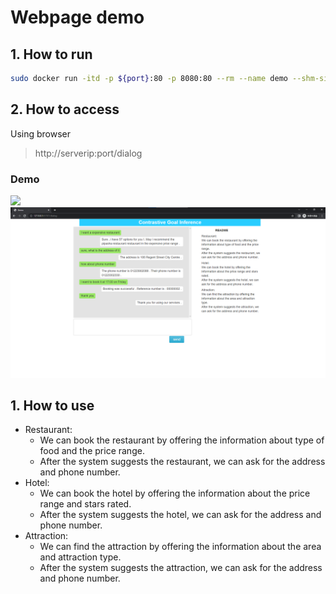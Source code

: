 # Webpage demo

## 1. How to run

```bash
sudo docker run -itd -p ${port}:80 -p 8080:80 --rm --name demo --shm-size 32G --privileged --gpus all demo
```

## 2. How to access
Using browser 
>http://serverip:port/dialog 

### Demo

![](https://mllab.asuscomm.com:12950/hackmd/uploads/upload_dc8887acb8142677c6e50b36d3caa277.png)
<img src="./web.png" width="800">

## 1. How to use
* Restaurant:
  * We can book the restaurant by offering the information about type of food and the price range.
  * After the system suggests the restaurant, we can ask for the address and phone number.
* Hotel:
  * We can book the hotel by offering the information about the price range and stars rated.
  * After the system suggests the hotel, we can ask for the address and phone number.
* Attraction:
  * We can find the attraction by offering the information about the area and attraction type.
  * After the system suggests the attraction, we can ask for the address and phone number.
